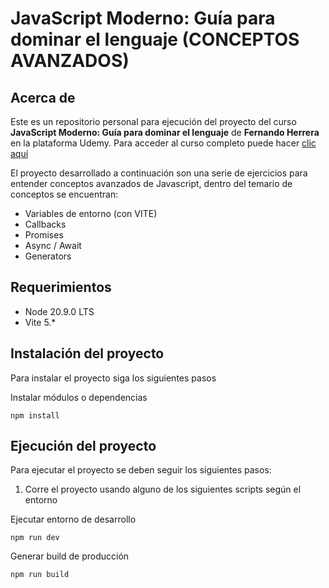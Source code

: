 # JavaScript Moderno: Guía para dominar el lenguaje (CONCEPTOS AVANZADOS)

## Acerca de

Este es un repositorio personal para ejecución del proyecto del curso **JavaScript Moderno: Guía para dominar el lenguaje** de **Fernando Herrera** en la plataforma Udemy. Para acceder al curso completo puede hacer [clic aquí](https://www.udemy.com/course/javascript-fernando-herrera/)

El proyecto desarrollado a continuación son una serie de ejercicios para entender conceptos avanzados de Javascript, dentro del temario de conceptos se encuentran:

- Variables de entorno (con VITE)
- Callbacks
- Promises
- Async / Await
- Generators

## Requerimientos

- Node 20.9.0 LTS
- Vite 5.*

## Instalación del proyecto

Para instalar el proyecto siga los siguientes pasos

Instalar módulos o dependencias

```
npm install
```

## Ejecución del proyecto

Para ejecutar el proyecto se deben seguir los siguientes pasos:

1. Corre el proyecto usando alguno de los siguientes scripts según el entorno

Ejecutar entorno de desarrollo

```
npm run dev
```

Generar build de producción

```
npm run build
```

